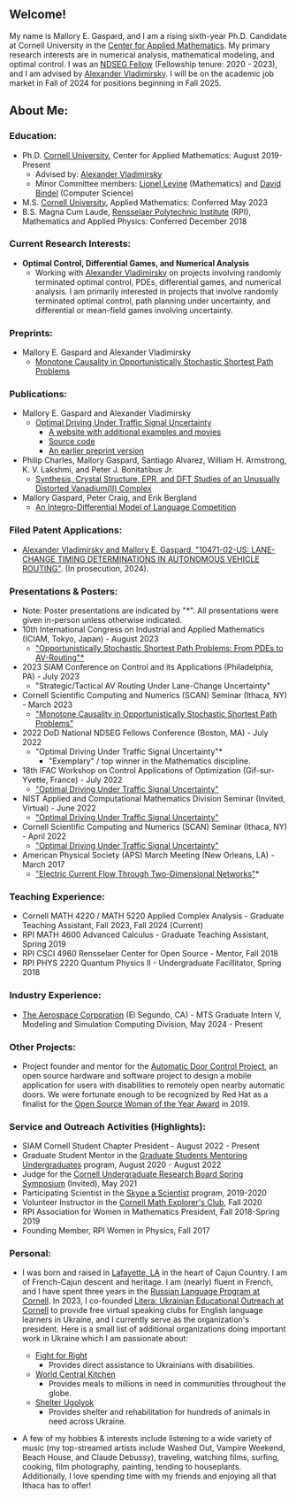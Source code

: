 ## Welcome!

My name is Mallory E. Gaspard, and I am a rising sixth-year Ph.D. Candidate at Cornell University in the [Center for Applied Mathematics](https://www.cam.cornell.edu/cam). My primary research interests are in numerical analysis, mathematical modeling, and optimal control. I was an [NDSEG Fellow](https://ndseg.sysplus.com/) (Fellowship tenure: 2020 - 2023), and I am advised by [Alexander Vladimirsky](https://math.cornell.edu/alexander-vladimirsky). I will be on the academic job market in Fall of 2024 for positions beginning in Fall 2025. 

## About Me:
### Education: 

- Ph.D. [Cornell University](https://www.cornell.edu), Center for Applied Mathematics: August 2019-Present
  - Advised by: [Alexander Vladimirsky](https://math.cornell.edu/alexander-vladimirsky)
  - Minor Committee members: [Lionel Levine](http://pi.math.cornell.edu/~levine/) (Mathematics) and [David Bindel](https://www.cs.cornell.edu/~bindel/) (Computer Science)
- M.S. [Cornell University](https://www.cornell.edu), Applied Mathematics: Conferred May 2023 
- B.S. Magna Cum Laude, [Rensselaer Polytechnic Institute](https://www.rpi.edu) (RPI), Mathematics and Applied Physics: Conferred December 2018

### Current Research Interests:
- **Optimal Control, Differential Games, and Numerical Analysis**
  - Working with [Alexander Vladimirsky](http://pi.math.cornell.edu/~vlad/) on projects involving randomly terminated optimal control, PDEs, differential games, and numerical analysis. I am primarily interested in projects that involve randomly terminated optimal control, path planning under uncertainty, and differential or mean-field games involving uncertainty. 

### Preprints:
  - Mallory E. Gaspard and Alexander Vladimirsky
      - [Monotone Causality in Opportunistically Stochastic Shortest Path Problems](https://arxiv.org/abs/2310.14121)
  
### Publications:
  - Mallory E. Gaspard and Alexander Vladimirsky
      - [Optimal Driving Under Traffic Signal Uncertainty](https://www.sciencedirect.com/science/article/pii/S2405896322011661)
        - [A website with additional examples and movies](https://eikonal-equation.github.io/Traffic_Light_Uncertainty/)
        - [Source code](https://github.com/eikonal-equation/Traffic_Light_Uncertainty)
        - [An earlier preprint version](https://arxiv.org/abs/2201.04521)
  - Philip Charles, Mallory Gaspard, Santiago Alvarez, William H. Armstrong, K. V. Lakshmi, and Peter J. Bonitatibus Jr.
      - [Synthesis, Crystal Structure, EPR, and DFT Studies of an Unusually Distorted Vanadium(II) Complex](https://pubs.rsc.org/en/content/articlelanding/2022/dt/d2dt02392j)
  - Mallory Gaspard, Peter Craig, and Erik Bergland
      -  [An Integro-Differential Model of Language Competition](https://www.siam.org/Portals/0/Publications/SIURO/Vol12/S01736.pdf?ver=2019-04-15-152442-683)
  
### Filed Patent Applications:
  - [Alexander Vladimirsky and Mallory E. Gaspard, "10471-02-US: LANE-CHANGE TIMING DETERMINATIONS IN AUTONOMOUS VEHICLE ROUTING"](https://patents.google.com/patent/WO2024108123A1/en?q=(mallory+gaspard)&oq=mallory+gaspard). (In prosecution, 2024).  

### Presentations & Posters:
  - Note: Poster presentations are indicated by "*". All presentations were given in-person unless otherwise indicated.
  - 10th International Congress on Industrial and Applied Mathematics (ICIAM, Tokyo, Japan) - August 2023
    -   ["Opportunistically Stochastic Shortest Path Problems: From PDEs to AV-Routing"*](https://iciam2023.org/accepted_ps#11323_Opportunistically_Stochastic_Shortest_Path_Problems_From_PDEs_to_AV-Routing)
  - 2023 SIAM Conference on Control and its Applications (Philadelphia, PA) - July 2023
    - "Strategic/Tactical AV Routing Under Lane-Change Uncertainty"
  - Cornell Scientific Computing and Numerics (SCAN) Seminar (Ithaca, NY) - March 2023
    - ["Monotone Causality in Opportunistically Stochastic Shortest Path Problems"](https://cornell-scan.github.io/2023/03/20/gaspard.html) 
  - 2022 DoD National NDSEG Fellows Conference (Boston, MA) - July 2022
    - "Optimal Driving Under Traffic Signal Uncertainty"*
      - "Exemplary" / top winner in the Mathematics discipline.
  - 18th IFAC Workshop on Control Applications of Optimization (Gif-sur-Yvette, France) - July 2022
    - ["Optimal Driving Under Traffic Signal Uncertainty"](https://ifac.papercept.net/conferences/conferences/CAO22/program/CAO22_ContentListWeb_2.html#tur1b)
  - NIST Applied and Computational Mathematics Division Seminar (Invited, Virtual) - June 2022
    - ["Optimal Driving Under Traffic Signal Uncertainty"](https://www.nist.gov/itl/math/acmd-seminar-optimal-driving-under-traffic-signal-uncertainty)
  - Cornell Scientific Computing and Numerics (SCAN) Seminar (Ithaca, NY) - April 2022
    - ["Optimal Driving Under Traffic Signal Uncertainty"](https://cornell-scan.github.io/2022/04/18/gaspard.html) 
  - American Physical Society (APS) March Meeting (New Orleans, LA) - March 2017
    - ["Electric Current Flow Through Two-Dimensional Networks"](https://ui.adsabs.harvard.edu/abs/2017APS..MAR.G1003G/abstract)*

### Teaching Experience:
  - Cornell MATH 4220 / MATH 5220 Applied Complex Analysis - Graduate Teaching Assistant, Fall 2023, Fall 2024 (Current)
  - RPI MATH 4600 Advanced Calculus - Graduate Teaching Assistant, Spring 2019
  - RPI CSCI 4960 Rensselaer Center for Open Source - Mentor, Fall 2018
  - RPI PHYS 2220 Quantum Physics II - Undergraduate Facillitator, Spring 2018

### Industry Experience:
  - [The Aerospace Corporation](https://aerospace.org/) (El Segundo, CA) - MTS Graduate Intern V, Modeling and Simulation Computing Division, May 2024 - Present

### Other Projects:
  - Project founder and mentor for the [Automatic Door Control Project](https://rpiadc.com/login), an open source hardware and software project to design a mobile application for users with disabilities to remotely open nearby automatic doors. We were fortunate enough to be recognized by Red Hat as a finalist for the [Open Source Woman of the Year Award](https://www.redhat.com/en/blog/voting-now-open-2019-women-open-source-awards) in 2019. 
  
### Service and Outreach Activities (Highlights):
  - SIAM Cornell Student Chapter President - August 2022 - Present
  - Graduate Student Mentor in the [Graduate Students Mentoring Undergraduates](https://experience.cornell.edu/opportunities/graduate-students-mentoring-undergraduates-gsmu) program, August 2020 - August 2022
  - Judge for the [Cornell Undergraduate Research Board Spring Symposium](https://www.cornellcurb.com/spring-symposium) (Invited), May 2021 
  - Participating Scientist in the [Skype a Scientist](https://www.skypeascientist.com) program, 2019-2020 
  - Volunteer Instructor in the [Cornell Math Explorer's Club](https://math.cornell.edu/mec), Fall 2020
  - RPI Association for Women in Mathematics President, Fall 2018-Spring 2019
  - Founding Member, RPI Women in Physics, Fall 2017

### Personal:
  - I was born and raised in [Lafayette, LA](https://www.lafayettetravel.com) in the heart of Cajun Country. I am of French-Cajun descent and heritage. I am (nearly) fluent in French, and I have spent three years in the [Russian Language Program at Cornell](https://russian.cornell.edu/index.cfm?LinkID=Welcome). In 2023, I co-founded [Litera: Ukrainian Educational Outreach at Cornell](https://www.literaoutreach.com/) to provide free virtual speaking clubs for English language learners in Ukraine, and I currently serve as the organization's president. Here is a small list of additional organizations doing important work in Ukraine which I am passionate about:
    - [Fight for Right](https://ffr.org.ua/en/projects/support-ukrainians-with-disabilities-during-the-war/)
      - Provides direct assistance to Ukrainians with disabilities.
    - [World Central Kitchen](https://wck.org/)
      - Provides meals to millions in need in communities throughout the globe. 
    - [Shelter Ugolyok](https://linktr.ee/Ugolyok?utm_source=linktree_profile_share&ltsid=7b2f87b6-ee29-407b-96da-8868053eafb0)
      - Provides shelter and rehabilitation for hundreds of animals in need across Ukraine. 
  
 - A few of my hobbies & interests include listening to a wide variety of music (my top-streamed artists include Washed Out, Vampire Weekend, Beach House, and Claude Debussy), traveling, watching films, surfing, cooking, film photography, painting, tending to houseplants. Additionally, I love spending time with my friends and enjoying all that Ithaca has to offer!
